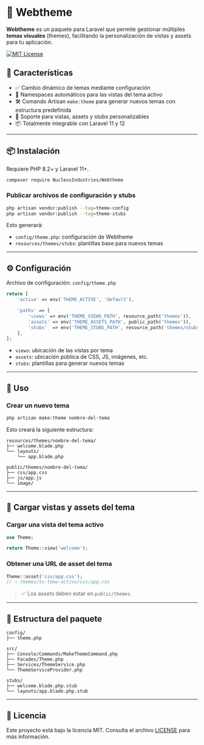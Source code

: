 # 🎨 Webtheme

**Webtheme** es un paquete para Laravel que permite gestionar múltiples **temas visuales** (themes), facilitando la personalización de vistas y assets para tu aplicación.

[![MIT License](https://img.shields.io/badge/license-MIT-blue.svg)](LICENSE)

## 🚀 Características

- ✅ Cambio dinámico de temas mediante configuración
- 🧩 Namespaces automáticos para las vistas del tema activo
- 🛠 Comando Artisan `make:theme` para generar nuevos temas con estructura predefinida
- 📁 Soporte para vistas, assets y stubs personalizables
- 📦 Totalmente integrable con Laravel 11 y 12

---

## 📦 Instalación

Requiere PHP 8.2+ y Laravel 11+.

```bash
composer require NucleusIndustries/Webtheme
````

### Publicar archivos de configuración y stubs

```bash
php artisan vendor:publish --tag=theme-config
php artisan vendor:publish --tag=theme-stubs
```

Esto generará:

* `config/theme.php`: configuración de Webtheme
* `resources/themes/stubs`: plantillas base para nuevos temas

---

## ⚙️ Configuración

Archivo de configuración: `config/theme.php`

```php
return [
    'active' => env('THEME_ACTIVE', 'default'),

    'paths' => [
        'views' => env('THEME_VIEWS_PATH', resource_path('themes')),
        'assets' => env('THEME_ASSETS_PATH', public_path('themes')),
        'stubs'  => env('THEME_STUBS_PATH', resource_path('themes/stubs')),
    ],
];
```

* `views`: ubicación de las vistas por tema
* `assets`: ubicación pública de CSS, JS, imágenes, etc.
* `stubs`: plantillas para generar nuevos temas

---

## 🧪 Uso

### Crear un nuevo tema

```bash
php artisan make:theme nombre-del-tema
```

Esto creará la siguiente estructura:

```
resources/themes/nombre-del-tema/
├── welcome.blade.php
└── layouts/
    └── app.blade.php

public/themes/nombre-del-tema/
├── css/app.css
├── js/app.js
└── image/
```

---

## 🧩 Cargar vistas y assets del tema

### Cargar una vista del tema activo

```php
use Theme;

return Theme::view('welcome');
```

### Obtener una URL de asset del tema

```php
Theme::asset('css/app.css'); 
// → themes/tu-tema-activo/css/app.css
```

> ✅ Los assets deben estar en `public/themes`.

---

## 📁 Estructura del paquete

```
config/
├── theme.php

src/
├── Console/Commands/MakeThemeCommand.php
├── Facades/Theme.php
├── Services/ThemeService.php
└── ThemeServiceProvider.php

stubs/
├── welcome.blade.php.stub
└── layouts/app.blade.php.stub
```

---

## 📝 Licencia

Este proyecto está bajo la licencia MIT. Consulta el archivo [LICENSE](LICENSE) para más información.


